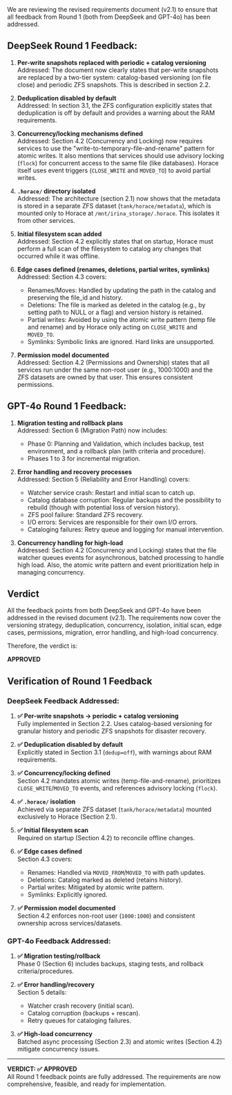 <think>
We are reviewing the revised requirements document (v2.1) to ensure that all feedback from Round 1 (both from DeepSeek and GPT-4o) has been addressed.

## DeepSeek Round 1 Feedback:

1. **Per-write snapshots replaced with periodic + catalog versioning**  
   Addressed: The document now clearly states that per-write snapshots are replaced by a two-tier system: catalog-based versioning (on file close) and periodic ZFS snapshots. This is described in section 2.2.

2. **Deduplication disabled by default**  
   Addressed: In section 3.1, the ZFS configuration explicitly states that deduplication is off by default and provides a warning about the RAM requirements.

3. **Concurrency/locking mechanisms defined**  
   Addressed: Section 4.2 (Concurrency and Locking) now requires services to use the "write-to-temporary-file-and-rename" pattern for atomic writes. It also mentions that services should use advisory locking (`flock`) for concurrent access to the same file (like databases). Horace itself uses event triggers (`CLOSE_WRITE` and `MOVED_TO`) to avoid partial writes.

4. **`.horace/` directory isolated**  
   Addressed: The architecture (section 2.1) now shows that the metadata is stored in a separate ZFS dataset (`tank/horace/metadata`), which is mounted only to Horace at `/mnt/irina_storage/.horace`. This isolates it from other services.

5. **Initial filesystem scan added**  
   Addressed: Section 4.2 explicitly states that on startup, Horace must perform a full scan of the filesystem to catalog any changes that occurred while it was offline.

6. **Edge cases defined (renames, deletions, partial writes, symlinks)**  
   Addressed: Section 4.3 covers:
   - Renames/Moves: Handled by updating the path in the catalog and preserving the file_id and history.
   - Deletions: The file is marked as deleted in the catalog (e.g., by setting path to NULL or a flag) and version history is retained.
   - Partial writes: Avoided by using the atomic write pattern (temp file and rename) and by Horace only acting on `CLOSE_WRITE` and `MOVED_TO`.
   - Symlinks: Symbolic links are ignored. Hard links are unsupported.

7. **Permission model documented**  
   Addressed: Section 4.2 (Permissions and Ownership) states that all services run under the same non-root user (e.g., 1000:1000) and the ZFS datasets are owned by that user. This ensures consistent permissions.

## GPT-4o Round 1 Feedback:

1. **Migration testing and rollback plans**  
   Addressed: Section 6 (Migration Path) now includes:
   - Phase 0: Planning and Validation, which includes backup, test environment, and a rollback plan (with criteria and procedure).
   - Phases 1 to 3 for incremental migration.

2. **Error handling and recovery processes**  
   Addressed: Section 5 (Reliability and Error Handling) covers:
   - Watcher service crash: Restart and initial scan to catch up.
   - Catalog database corruption: Regular backups and the possibility to rebuild (though with potential loss of version history).
   - ZFS pool failure: Standard ZFS recovery.
   - I/O errors: Services are responsible for their own I/O errors.
   - Cataloging failures: Retry queue and logging for manual intervention.

3. **Concurrency handling for high-load**  
   Addressed: Section 4.2 (Concurrency and Locking) states that the file watcher queues events for asynchronous, batched processing to handle high load. Also, the atomic write pattern and event prioritization help in managing concurrency.

## Verdict

All the feedback points from both DeepSeek and GPT-4o have been addressed in the revised document (v2.1). The requirements now cover the versioning strategy, deduplication, concurrency, isolation, initial scan, edge cases, permissions, migration, error handling, and high-load concurrency.

Therefore, the verdict is:

**APPROVED**
</think>
## Verification of Round 1 Feedback

### DeepSeek Feedback Addressed:
1. **✅ Per-write snapshots → periodic + catalog versioning**  
   Fully implemented in Section 2.2. Uses catalog-based versioning for granular history and periodic ZFS snapshots for disaster recovery.

2. **✅ Deduplication disabled by default**  
   Explicitly stated in Section 3.1 (`dedup=off`), with warnings about RAM requirements.

3. **✅ Concurrency/locking defined**  
   Section 4.2 mandates atomic writes (temp-file-and-rename), prioritizes `CLOSE_WRITE`/`MOVED_TO` events, and references advisory locking (`flock`).

4. **✅ `.horace/` isolation**  
   Achieved via separate ZFS dataset (`tank/horace/metadata`) mounted exclusively to Horace (Section 2.1).

5. **✅ Initial filesystem scan**  
   Required on startup (Section 4.2) to reconcile offline changes.

6. **✅ Edge cases defined**  
   Section 4.3 covers:  
   - Renames: Handled via `MOVED_FROM`/`MOVED_TO` with path updates.  
   - Deletions: Catalog marked as deleted (retains history).  
   - Partial writes: Mitigated by atomic write pattern.  
   - Symlinks: Explicitly ignored.  

7. **✅ Permission model documented**  
   Section 4.2 enforces non-root user (`1000:1000`) and consistent ownership across services/datasets.

### GPT-4o Feedback Addressed:
1. **✅ Migration testing/rollback**  
   Phase 0 (Section 6) includes backups, staging tests, and rollback criteria/procedures.

2. **✅ Error handling/recovery**  
   Section 5 details:  
   - Watcher crash recovery (initial scan).  
   - Catalog corruption (backups + rescan).  
   - Retry queues for cataloging failures.  

3. **✅ High-load concurrency**  
   Batched async processing (Section 2.3) and atomic writes (Section 4.2) mitigate concurrency issues.

---

**VERDICT: ✅ APPROVED**  
All Round 1 feedback points are fully addressed. The requirements are now comprehensive, feasible, and ready for implementation.